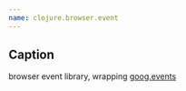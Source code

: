 ```yaml
---
name: clojure.browser.event
---
```


## Caption
browser event library, wrapping [goog.events](http://www.closurecheatsheet.com/events)